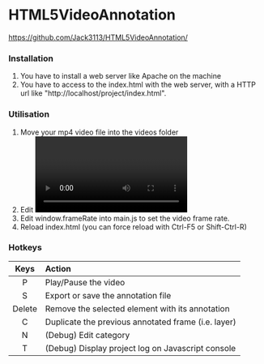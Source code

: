 HTML5VideoAnnotation
====================

https://github.com/Jack3113/HTML5VideoAnnotation/



### Installation
1. You have to install a web server like Apache on the machine
2. You have to access to the index.html with the web server, with a HTTP url like "http://localhost/project/index.html".

### Utilisation
1. Move your mp4 video file into the videos folder
2. Edit <video> HTML tag in index.html to set the video src
3. Edit window.frameRate into main.js to set the video frame rate.
4. Reload index.html (you can force reload with Ctrl-F5 or Shift-Ctrl-R)


### Hotkeys

| Keys          | Action                                                | 
|:-------------:|:------------------------------------------------------|
| P             | Play/Pause the video                                  |
| S             | Export or save the annotation file                    |
| Delete        | Remove the selected element with its annotation       |
| C             | Duplicate the previous annotated frame (i.e. layer)   |
| N             | (Debug) Edit category                                 |
| T             | (Debug) Display project log on Javascript console     |
